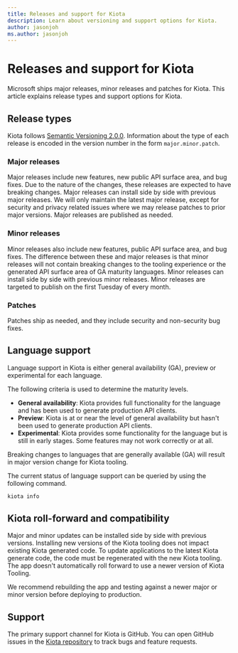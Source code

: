 ```yaml
---
title: Releases and support for Kiota
description: Learn about versioning and support options for Kiota.
author: jasonjoh
ms.author: jasonjoh
---
```


# Releases and support for Kiota

Microsoft ships major releases, minor releases and patches for Kiota. This article explains release types and support options for Kiota.

## Release types

Kiota follows [Semantic Versioning 2.0.0](https://semver.org/). Information about the type of each release is encoded in the version number in the form `major.minor.patch`.

### Major releases

Major releases include new features, new public API surface area, and bug fixes. Due to the nature of the changes, these releases are expected to have breaking changes. Major releases can install side by side with previous major releases. We will only maintain the latest major release, except for security and privacy related issues where we may release patches to prior major versions. Major releases are published as needed.

### Minor releases

Minor releases also include new features, public API surface area, and bug fixes. The difference between these and major releases is that minor releases will not contain breaking changes to the tooling experience or the generated API surface area of GA maturity languages. Minor releases can install side by side with previous minor releases. Minor releases are targeted to publish on the first Tuesday of every month.

### Patches

Patches ship as needed, and they include security and non-security bug fixes.

## Language support

Language support in Kiota is either general availability (GA), preview or experimental for each language.

The following criteria is used to determine the maturity levels.

- **General availability**: Kiota provides full functionality for the language and has been used to generate production API clients.
- **Preview**: Kiota is at or near the level of general availability but hasn't been used to generate production API clients.
- **Experimental**: Kiota provides some functionality for the language but is still in early stages. Some features may not work correctly or at all.

Breaking changes to languages that are generally available (GA) will result in major version change for Kiota tooling.

The current status of language support can be queried by using the following command.

```bash
kiota info
```

## Kiota roll-forward and compatibility

Major and minor updates can be installed side by side with previous versions. Installing new versions of the Kiota tooling does not impact existing Kiota generated code. To update applications to the latest Kiota generate code, the code must be regenerated with the new Kiota tooling. The app doesn't automatically roll forward to use a newer version of Kiota Tooling.

We recommend rebuilding the app and testing against a newer major or minor version before deploying to production.

## Support

The primary support channel for Kiota is GitHub. You can open GitHub issues in the [Kiota repository](https://github.com/microsoft/kiota) to track bugs and feature requests.
